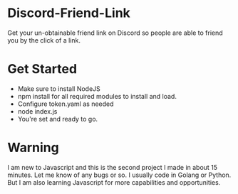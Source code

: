 # Discord-Friend-Link
Get your un-obtainable friend link on Discord so people are able to friend you by the click of a link.

# Get Started
- Make sure to install NodeJS
- npm install for all required modules to install and load.
- Configure token.yaml as needed
- node index.js
- You're set and ready to go.

# Warning
I am new to Javascript and this is the second project I made in about 15 minutes. Let me know of any bugs or so. I usually code in Golang or Python. But I am also learning Javascript for more capabilities and opportunities.
